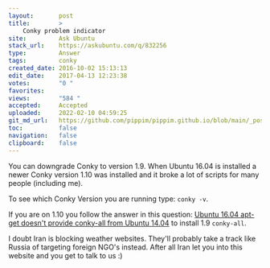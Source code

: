 ```yaml
---
layout:       post
title:        >
    Conky problem indicator
site:         Ask Ubuntu
stack_url:    https://askubuntu.com/q/832256
type:         Answer
tags:         conky
created_date: 2016-10-02 15:13:13
edit_date:    2017-04-13 12:23:38
votes:        "0 "
favorites:    
views:        "584 "
accepted:     Accepted
uploaded:     2022-02-10 04:59:25
git_md_url:   https://github.com/pippim/pippim.github.io/blob/main/_posts/2016/2016-10-02-Conky-problem-indicator.md
toc:          false
navigation:   false
clipboard:    false
---
```


You can downgrade Conky to version 1.9. When Ubuntu 16.04 is installed a newer Conky version 1.10 was installed and it broke a lot of scripts for many people (including me).

To see which Conky Version you are running type: `conky -v`.

If you are on 1.10 you follow the answer in this question: [Ubuntu 16.04 apt-get doesn&#39;t provide conky-all from Ubuntu 14.04][1] to install 1.9 `conky-all`.

I doubt Iran is blocking weather websites. They'll probably take a track like Russia of targeting foreign NGO's instead. After all Iran let you into this website and you get to talk to us :)

  [1]: https://askubuntu.com/questions/824617/ubuntu-16-04-apt-get-doesnt-provide-conky-all-from-ubuntu-14-04
